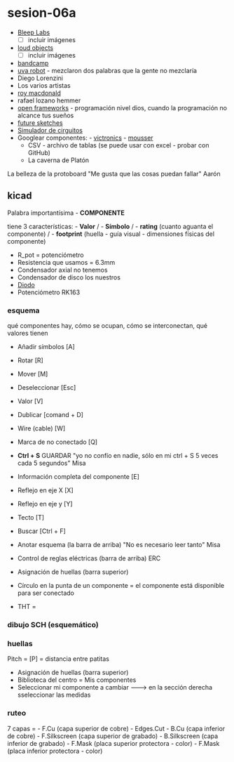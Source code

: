 # sesion-06a

- [Bleep Labs](https://bleeplabs.com/)
    - [ ] incluir imágenes
- [loud objects](https://loudobjects.bandcamp.com/merch)
    - [ ] incluir imágenes
- [bandcamp](https://bandcamp.com/) 
- [uva robot](https://uvarobot.bandcamp.com/) - mezclaron dos palabras que la gente no mezclaría
- Diego Lorenzini
- Los varios artistas
- [roy macdonald](https://github.com/roymacdonald)
- rafael lozano hemmer
- [open frameworks](https://openframeworks.cc/) - programación nivel dios, cuando la programación no alcance tus sueños 
- [future sketches](https://www.media.mit.edu/groups/future-sketches/overview/)
- [Simulador de cirguitos](https://www.falstad.com/circuit/circuitjs.html)
- Googlear componentes:
      - [victronics](https://www.victronics.cl/)
      - [mousser](https://www.mouser.cl/)
  - CSV - archivo de tablas (se puede usar con excel - probar con GitHub)
  - La caverna de Platón

La belleza de la protoboard "Me gusta que las cosas puedan fallar" Aarón

## kicad 

Palabra importantísima - **COMPONENTE**

tiene 3 características: - **Valor** / - **Símbolo** / - **rating** (cuanto aguanta el componente) / - **footprint** (huella - guía visual - dimensiones físicas del componente)

- R_pot = potenciómetro
- Resistencia que usamos = 6.3mm
- Condensador axial no tenemos
- Condensador de disco los nuestros
- [Diodo](https://www.mouser.cl/ProductDetail/onsemi-Fairchild/1N4148?qs=i4Fj9T%2FoRm8RMUhj5DeFQg%3D%3D)
- Potenciómetro RK163
  
### esquema

qué componentes hay, cómo se ocupan, cómo se interconectan, qué valores tienen


- Añadir símbolos [A]
- Rotar [R]
- Mover [M]
- Deseleccionar [Esc]
- Valor [V]
- Dublicar [comand + D]
- Wire (cable) [W]
- Marca de no conectado [Q]
- **Ctrl + S** GUARDAR "yo no confío en nadie, sólo en mi ctrl + S 5 veces cada 5 segundos" Misa
- Información completa del componente [E]
- Reflejo en eje X [X]
- Reflejo en eje y [Y]
- Tecto [T]
- Buscar [Ctrl + F]
- Anotar esquema (la barra de arriba) "No es necesario leer tanto" Misa
- Control de reglas eléctricas (barra de arriba) ERC
- Asignación de huellas (barra superior)


- Círculo en la punta de un componente = el componente está disponible para ser conectado
- THT = 

### dibujo SCH (esquemático)

### huellas

Pitch = [P] = distancia entre patitas
 
- Asignación de huellas (barra superior)
- Biblioteca del centro = Mis componentes
- Seleccionar mi componente a cambiar ---> en la sección derecha sseleccionar las medidas

### ruteo

7 capas = 
    - F.Cu (capa superior de cobre)
    - Edges.Cut
    - B.Cu (capa inferior de cobre)
    - F.Silkscreen (capa superior de grabado)
    - B.Silkscreen (capa inferior de grabado)
    - F.Mask (placa superior protectora - color)
    - F.Mask (placa inferior protectora - color)
